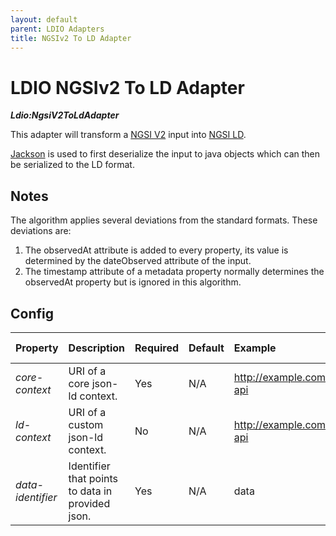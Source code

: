 ```yaml
---
layout: default
parent: LDIO Adapters
title: NGSIv2 To LD Adapter
---
```


# LDIO NGSIv2 To LD Adapter

***Ldio:NgsiV2ToLdAdapter***

This adapter will transform a [NGSI V2] input into [NGSI LD].

[Jackson] is used to first deserialize the input to java objects which can then be serialized to the LD format.

## Notes

The algorithm applies several deviations from the standard formats. These deviations are:

1. The observedAt attribute is added to every property,
   its value is determined by the dateObserved attribute of the input.
2. The timestamp attribute of a metadata property normally determines the observedAt property but is ignored in this
   algorithm.

## Config

| Property          | Description                                      | Required | Default | Example                   | Supported values    |
|:------------------|:-------------------------------------------------|:---------|:--------|:--------------------------|:--------------------|
| _core-context_    | URI of a core json-ld context.                   | Yes      | N/A     | http://example.com/my-api | HTTP and HTTPS urls |
| _ld-context_      | URI of a custom json-ld context.                 | No       | N/A     | http://example.com/my-api | HTTP and HTTPS urls |
| _data-identifier_ | Identifier that points to data in provided json. | Yes      | N/A     | data                      | String              |

[NGSI V2]: https://fiware.github.io/specifications/ngsiv2/stable/

[NGSI LD]: https://ngsi-ld-tutorials.readthedocs.io/en/latest/

[Jackson]: https://github.com/FasterXML/jackson
